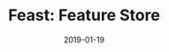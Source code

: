---
title: "Feast: Feature Store"
date: 2019-01-19
links: 
- name: "Introducing Feast: an open source feature store for machine learning"
  href: "https://cloud.google.com/blog/products/ai-machine-learning/introducing-feast-an-open-source-feature-store-for-machine-learning"
---